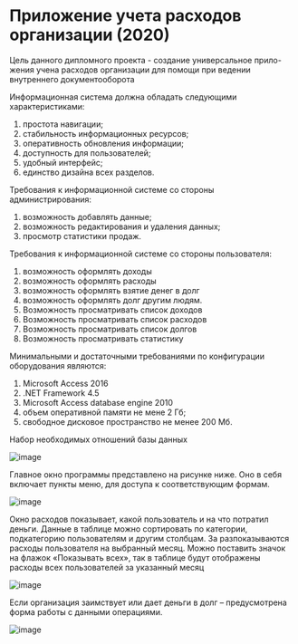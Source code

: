 # Приложение учета расходов организации (2020)

Цель данного дипломного проекта - создание универсальное прило-жения учена расходов организации для помощи при ведении внутреннего документооборота

Информационная система должна обладать следующими характеристиками:
1.	простота навигации;
2.	стабильность информационных ресурсов;
3.	оперативность обновления информации;
4.	доступность для пользователей;
5.	удобный интерфейс;
6.	единство дизайна всех разделов.

Требования к информационной системе со стороны администрирования:
1.	возможность добавлять данные;
2.	возможность редактирования и удаления данных;
3.	просмотр статистики продаж.
 
Требования к информационной системе со стороны пользователя:
1.	возможность оформлять доходы
2.	возможность оформлять расходы
3.	возможность оформлять взятие денег в долг
4.	возможность оформлять долг другим людям.
5.	Возможность просматривать список доходов
6.	Возможность просматривать список расходов
7.	Возможность просматривать список долгов
8.	Возможность просматривать статистику

Минимальными и достаточными требованиями по конфигурации оборудования являются:
1.	Microsoft Access 2016
2.	.NET Framework 4.5
3.	Microsoft Access database engine 2010
4.	объем оперативной памяти не мене 2 Гб;
5.	свободное дисковое пространство не менее 200 Mб.



Набор необходимых отношений базы данных

![image](https://github.com/Evgescha/GUIMoney/assets/38140129/55dab113-4d38-4dfd-92d5-24fa781e6db2)


Главное окно программы представлено на рисунке ниже. Оно в себя включает пункты меню, для доступа к соответствующим формам.

![image](https://github.com/Evgescha/GUIMoney/assets/38140129/ddeca6f7-c139-4814-b456-d3e951b179df)

Окно расходов показывает, какой пользователь и на что потратил деньги. Данные в таблице можно сортировать по категории, подкатегорию пользователям и другим столбцам. За  разпоказываются расходы пользователя на выбранный месяц. Можно поставить значок на флажок «Показывать всех», так в таблице будут отображены расходы всех пользователей за указанный месяц

![image](https://github.com/Evgescha/GUIMoney/assets/38140129/ba5694f4-7490-4c32-b9fc-a274b74c1ede)

Если организация заимствует или дает деньги в долг – предусмотрена форма работы с данными операциями.

![image](https://github.com/Evgescha/GUIMoney/assets/38140129/9cd8a7be-122d-491a-81b3-d7c165af1e29)


